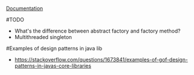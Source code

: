 [Documentation](https://refactoring.guru/design-patterns)

#TODO
- What's the difference between abstract factory and factory method?
- Multithreaded singleton

#Examples of design patterns in java lib

- https://stackoverflow.com/questions/1673841/examples-of-gof-design-patterns-in-javas-core-libraries